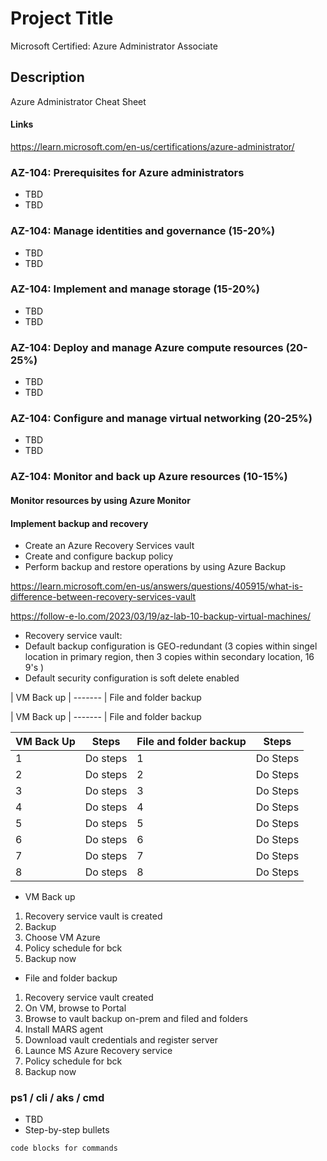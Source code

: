 # Project Title

Microsoft Certified: Azure Administrator Associate

## Description

Azure Administrator Cheat Sheet

#### Links

https://learn.microsoft.com/en-us/certifications/azure-administrator/


### AZ-104: Prerequisites for Azure administrators

* TBD
* TBD

### AZ-104: Manage identities and governance (15-20%)

* TBD
* TBD

### AZ-104: Implement and manage storage (15-20%)

* TBD
* TBD

### AZ-104: Deploy and manage Azure compute resources (20-25%)

* TBD
* TBD

### AZ-104: Configure and manage virtual networking (20-25%)

* TBD
* TBD

### AZ-104: Monitor and back up Azure resources (10-15%)

#### Monitor resources by using Azure Monitor
#### Implement backup and recovery

* Create an Azure Recovery Services vault
* Create and configure backup policy
* Perform backup and restore operations by using Azure Backup

https://learn.microsoft.com/en-us/answers/questions/405915/what-is-difference-between-recovery-services-vault

https://follow-e-lo.com/2023/03/19/az-lab-10-backup-virtual-machines/


* Recovery service vault:
* Default backup configuration is GEO-redundant (3 copies within singel location in primary region, then 3 copies within secondary location, 16 9's )
* Default security configuration is soft delete enabled


| VM Back up   | ------- | File and folder backup

| VM Back up   | ------- | File and folder backup


| VM Back Up | Steps | File and folder backup | Steps
| ---- | ----------- | ------- | -----------
| 1 | Do steps | 1 | Do Steps
| 2 | Do steps | 2 | Do Steps
| 3 | Do steps | 3 | Do Steps
| 4 | Do steps | 4 | Do Steps
| 5 | Do steps | 5 | Do Steps
| 6 | Do steps | 6 | Do Steps
| 7 | Do steps | 7 | Do Steps
| 8 | Do steps | 8 | Do Steps




* VM Back up
1. Recovery service vault is created
2. Backup
3. Choose VM Azure
5. Policy schedule for bck
6. Backup now

* File and folder backup
1. Recovery service vault created
2. On VM, browse to Portal
3. Browse to vault backup on-prem and filed and folders
4. Install MARS agent
5. Download vault credentials and register server
6. Launce MS Azure Recovery service
7. Policy schedule for bck
8. Backup now 

### ps1 / cli / aks / cmd

* TBD
* Step-by-step bullets

```
code blocks for commands
```